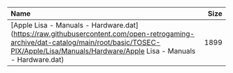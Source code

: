 |Name|Size|
|:---|---:|
|[Apple Lisa - Manuals - Hardware.dat](https://raw.githubusercontent.com/open-retrogaming-archive/dat-catalog/main/root/basic/TOSEC-PIX/Apple/Lisa/Manuals/Hardware/Apple Lisa - Manuals - Hardware.dat)|1899|
